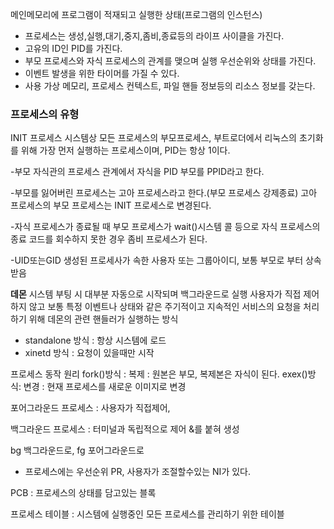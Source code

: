 메인메모리에 프로그램이 적재되고 실행한 상태(프로그램의 인스턴스)
- 프로세스는 생성,실행,대기,중지,좀비,종료등의 라이프 사이클을 가진다.
- 고유의 ID인 PID를 가진다.
- 부모 프로세스와 자식 프로세스의 관계를 맺으며 실행 우선순위와 상태를 가진다.
- 이벤트 발생을 위한 타이머를 가질 수 있다.
- 사용 가상 메모리, 프로세스 컨텍스트, 파일 핸들 정보등의 리소스 정보를 갖는다.

### 프로세스의 유형

INIT 프로세스 
시스템상 모든 프로세스의 부모프로세스, 부트로더에서 리눅스의 초기화를 위해 가장 먼저 실행하는 프로세스이며, PID는 항상 1이다.

-부모 자식관의 프로세스 관계에서 자식을 PID 부모를 PPID라고 한다.

-부모를 잃어버린 프로세스는 고아 프로세스라고 한다.(부모 프로세스 강제종료) 고아 프로세스의 부모 프로세스는 INIT 프로세스로 변경된다.

-자식 프로세스가 종료될 때 부모 프로세스가 wait()시스템 콜 등으로 자식 프로세스의 종료 코드를 회수하지 못한 경우 좀비 프로세스가 된다.

-UID또는GID 생성된 프로세사가 속한 사용자 또는 그룹아이디, 보통 부모로 부터 상속받음

**데몬**
시스템 부팅 시 대부분 자동으로 시작되며 백그라운드로 실행
사용자가 직접 제어하지 않고 보통 특정 이벤트나 상태와 같은 주기적이고 지속적인 서비스의 요청을 처리하기 위해 데몬의 관련 핸들러가 실행하는 방식

- standalone 방식 : 항상 시스템에 로드
- xinetd 방식 : 요청이 있을때만 시작

프로세스 동작 원리
fork()방식 : 복제 : 원본은 부모, 복제본은 자식이 된다.
exex()방식: 변경 : 현재 프로세스를 새로운 이미지로 변경

포어그라운드 프로세스 : 사용자가 직접제어, 

백그라운드 프로세스 : 터미널과 독립적으로 제어 &를 붙혀 생성

bg 백그라운드로, fg 포어그라운드로

- 프로세스에는 우선순위 PR, 사용자가 조절할수있는 NI가 있다.

PCB : 프로세스의 상태를 담고있는 블록

프로세스 테이블 : 시스템에 실행중인 모든 프로세스를 관리하기 위한 테이블

